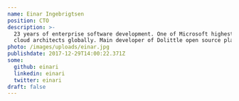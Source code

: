 ```yaml
---
name: Einar Ingebrigtsen
position: CTO
description: >-
  23 years of enterprise software development. One of Microsoft highest rewarded
  cloud architects globally. Main developer of Dolittle open source platform.
photo: /images/uploads/einar.jpg
publishdate: 2017-12-29T14:00:22.371Z
some:
  github: einari
  linkedin: einari
  twitter: einari
draft: false
---
```


